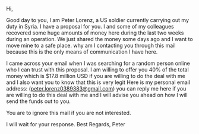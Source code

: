 Hi,

Good day to you, I am Peter Lorenz, a US soldier currently carrying out my duty in Syria. I have a proposal for you. I and some of my colleagues recovered some huge amounts of money here during the last two weeks during an operation. We just shared the money some days ago and I want to move mine to a safe place. why am I contacting you through this mail because this is the only means of communication I have here.

I came across your email when I was searching for a random person online who I can trust with this proposal. I am willing to offer you 40% of the total money which is $17.8 million USD if you are willing to do the deal with me and I also want you to know that this is very legit
Here is my personal email address: (peter.lorenz0389383@gmail.com) you can reply me here if you are willing to do this deal with me and I will advise you ahead on how I will send the funds out to you.

You are to ignore this mail if you are not interested.

I will wait for your response.
Best Regards,
Peter